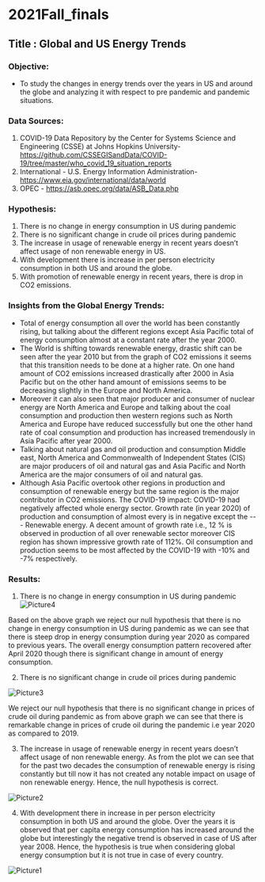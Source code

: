 # 2021Fall_finals
## Title : Global and US Energy Trends
### Objective: 
- To study the changes in energy trends over the years in US and around the globe and  analyzing it with respect to pre pandemic and pandemic situations.
### Data Sources:
1.	COVID-19 Data Repository by the Center for Systems Science and Engineering (CSSE) at Johns Hopkins University- https://github.com/CSSEGISandData/COVID-19/tree/master/who_covid_19_situation_reports
3.	International - U.S. Energy Information Administration-https://www.eia.gov/international/data/world
4.	OPEC - https://asb.opec.org/data/ASB_Data.php
### Hypothesis:
1.	There is no change in energy consumption in US during pandemic
2.	There is no significant change in crude oil prices during pandemic
3.	The increase in usage of renewable energy in recent years doesn’t affect usage of non renewable energy in US.
4.	With development there is increase in per person electricity consumption in both US and around the globe.
5.	With promotion of renewable energy in recent years, there is drop in CO2 emissions.
### Insights from the Global Energy Trends:
- Total of energy consumption all over the world has been constantly rising, but talking about the different regions except Asia Pacific total of energy consumption almost at a constant rate after the year 2000.  
- The World is shifting towards renewable energy, drastic shift can be seen after the year 2010 but from the graph of CO2 emissions it seems that this transition needs to be done at a higher rate. On one hand amount of CO2 emissions increased drastically after 2000 in Asia Pacific but on the other hand amount of emissions seems to be decreasing slightly in the Europe and North America. 
- Moreover it can also seen that major producer and consumer of nuclear energy are North America and Europe and talking about the coal consumption and production then western regions such as North America and Europe have reduced successfully but one the other hand rate of coal consumption and production has increased tremendously in Asia Pacific after year 2000. 
- Talking about natural gas and oil production and consumption Middle east, North America and Commonwealth of Independent States (CIS) are major producers of oil and natural gas and Asia Pacific and North America are the major consumers of oil and natural gas.
- Although Asia Pacific overtook other regions in production and consumption of renewable energy but the same region is the major contributor in CO2 emissions. 
 The COVID-19 impact: COVID-19 had negatively affected whole energy sector. Growth rate (in year 2020) of production and consumption of almost every is in negative except the --- Renewable energy. A decent amount of growth rate i.e., 12 % is observed in production of all over renewable sector moreover CIS region has shown impressive growth rate of 112%. Oil consumption and production seems to be most affected by the COVID-19 with -10% and -7% respectively.

### Results:
1.	There is no change in energy consumption in US during pandemic 
 ![Picture4](https://user-images.githubusercontent.com/63721840/144547590-d219ff2f-bc7e-4b3a-beab-a86e47426c45.png)

Based on the above graph we reject our null hypothesis that there is no change in energy consumption in US during pandemic as we can see that there is steep drop in energy consumption during year 2020 as compared to previous years. The overall energy consumption pattern recovered after April 2020 though there is significant change in amount of energy consumption.

2.	There is no significant change in crude oil prices during pandemic
 
 ![Picture3](https://user-images.githubusercontent.com/63721840/144547532-229e6e95-873a-494a-a75c-dab77d9e8d4a.png)

We reject our null hypothesis that there is no significant change in prices of crude oil during pandemic as from above graph we can see that there is remarkable change in prices of crude oil during the pandemic i.e year 2020 as compared to 2019.

3.	The increase in usage of renewable energy in recent years doesn’t affect usage of non renewable energy.
As from the plot we can see that for the past two decades the consumption of renewable energy is rising constantly but till now it has not created any notable impact on usage of non renewable energy. Hence, the null hypothesis is correct.



![Picture2](https://user-images.githubusercontent.com/63721840/144547477-2ba2911e-7945-40f6-a91e-46dd29d0bcfd.png)


4.	With development there in increase in per person electricity consumption in both US and around the globe.
Over the years it is observed that per capita energy consumption has increased around the globe but interestingly the negative trend is observed in case of US after year 2008. Hence, the hypothesis is true when considering global energy consumption but it is not true in case of every country.

![Picture1](https://user-images.githubusercontent.com/63721840/144547450-d814b167-9334-4e63-9ee0-2de24c7af590.png)
